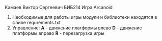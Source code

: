 Камаев Виктор Сергеевич БИБ214
Игра Arcanoid

1) Необходимые для работы игры модули и библиотеки находятся в файле requrements.txt
2) Управление:
      **A** - движение платформы влево
      **D** - движение платформы вправо
      **R** - перезагрузка игры
